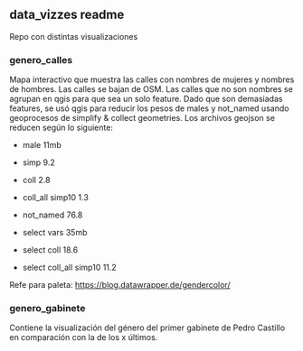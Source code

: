 ## data_vizzes readme

Repo con distintas visualizaciones  

### genero_calles
Mapa interactivo que muestra las calles con nombres de mujeres y nombres de hombres.
Las calles se bajan de OSM. Las calles que no son nombres se agrupan en qgis para que sea un solo feature.
Dado que son demasiadas features, se usó qgis para reducir los pesos de males y not_named usando geoprocesos de simplify & collect geometries. Los archivos geojson se reducen según lo siguiente:  

- male 11mb
- simp 9.2
- coll  2.8
- coll_all simp10 1.3


- not_named 76.8
- select vars 35mb
- select coll 18.6
- select coll_all simp10 11.2

Refe para paleta: https://blog.datawrapper.de/gendercolor/

### genero_gabinete
Contiene la visualización del género del primer gabinete de Pedro Castillo en comparación con la de los x últimos.